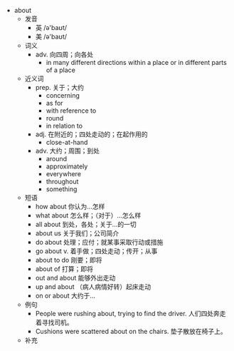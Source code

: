 - about
  - 发音
    - 英 /ə'baʊt/
    - 美 /ə'baʊt/
  - 词义
    - adv. 向四周；向各处
      - in many different directions within a place or in different parts of a place
  - 近义词
    - prep. 关于；大约
      - concerning
      - as for
      - with reference to
      - round
      - in relation to
    - adj. 在附近的；四处走动的；在起作用的
      - close-at-hand
    - adv. 大约；周围；到处
      - around
      - approximately
      - everywhere
      - throughout
      - something
  - 短语
    - how about 你认为…怎样
    - what about 怎么样；（对于）…怎么样
    - all about 到处，各处；关于…的一切
    - about us 关于我们；公司简介
    - do about 处理；应付；就某事采取行动或措施
    - go about v. 着手做；四处走动；传开；从事
    - about to do 刚要；即将
    - about of 打算；即将
    - out and about 能够外出走动
    - up and about （病人病情好转）起床走动
    - on or about 大约于…
  - 例句
    - People were rushing about, trying to find the driver. 人们四处奔走着寻找司机。
    - Cushions were scattered about on the chairs. 垫子散放在椅子上。
  - 补充